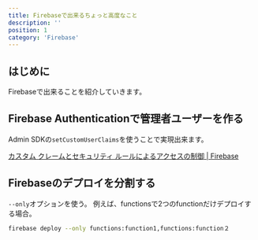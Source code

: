 ```yaml
---
title: Firebaseで出来るちょっと高度なこと
description: ''
position: 1
category: 'Firebase'
---
```

## はじめに
Firebaseで出来ることを紹介していきます。

## Firebase Authenticationで管理者ユーザーを作る
Admin SDKの`setCustomUserClaims`を使うことで実現出来ます。

[カスタム クレームとセキュリティ ルールによるアクセスの制御 | Firebase](https://firebase.google.com/docs/auth/admin/custom-claims)

## Firebaseのデプロイを分割する
`--only`オプションを使う。
例えば、functionsで2つのfunctionだけデプロイする場合。

```bash
firebase deploy --only functions:function1,functions:function２
```
